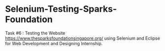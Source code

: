 # Selenium-Testing-Sparks-Foundation
Task #6 : Testing the Website https://www.thesparksfoundationsingapore.org/ using Selenium and Eclipse for Web Development and Designing Internship.
